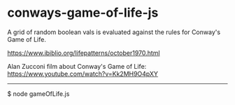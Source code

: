 # conways-game-of-life-js

A grid of random boolean vals is evaluated against the rules for Conway's Game of Life.

https://www.ibiblio.org/lifepatterns/october1970.html

Alan Zucconi film about Conway's Game of Life: https://www.youtube.com/watch?v=Kk2MH9O4pXY

---

$ node gameOfLife.js
